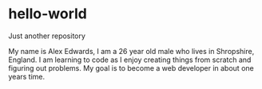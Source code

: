 # hello-world
Just another repository

My name is Alex Edwards, I am a 26 year old male who lives in Shropshire, England. I am learning to code as I enjoy creating things from scratch and figuring out problems. My goal is to become a web developer in about one years time.
